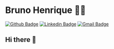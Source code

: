 # Bruno Henrique 👨‍💻

[![Github Badge](https://img.shields.io/badge/-Github-000?style=flat-square&logo=Github&logoColor=white&link=https://github.com/brunoJSX)](https://github.com/brunoJSX)
[![Linkedin Badge](https://img.shields.io/badge/-LinkedIn-blue?style=flat-square&logo=Linkedin&logoColor=white&link=www.linkedin.com/in/brunojsx)](www.linkedin.com/in/brunojsx)
[![Gmail Badge](https://img.shields.io/badge/-Gmail-c14438?style=flat-square&logo=Gmail&logoColor=white&link=mailto:bruno28dpvat@gmail.com)](mailto:bruno28dpvat@gmail.com)

## Hi there 👋  
